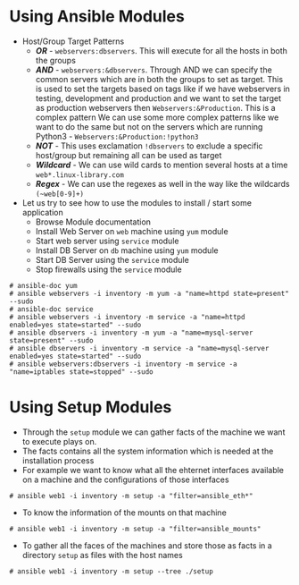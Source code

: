 # Using Ansible Modules

- Host/Group Target Patterns
	- ***OR*** - `webservers:dbservers`. This will execute for all the hosts in both the groups
	- ***AND*** - `webservers:&dbservers`. Through AND we can specify the common servers which are in both the groups to set as target. This is used to set the targets based on tags like if we have webservers in testing, development and production and we want to set the target as production webservers then `Webservers:&Production`. This is a complex pattern We can use some more complex patterns like we want to do the same but not on the servers which are running Python3 - `Webservers:&Production:!python3`
	- ***NOT*** - This uses exclamation `!dbservers` to exclude a specific host/group but remaining all can be used as target
	- ***Wildcard*** - We can use wild cards to mention several hosts at a time `web*.linux-library.com`
	- ***Regex*** - We can use the regexes as well in the way like the wildcards `(~web[0-9]+)`
- Let us try to see how to use the modules to install / start some application
	- Browse Module documentation
	- Install Web Server on `web` machine using `yum` module
	- Start web server using `service` module
	- Install DB Server on `db` machine using `yum` module
	- Start DB Server using the `service` module
	- Stop firewalls using the `service` module

```
# ansible-doc yum
# ansible webservers -i inventory -m yum -a "name=httpd state=present" --sudo
# ansible-doc service
# ansible webservers -i inventory -m service -a "name=httpd enabled=yes state=started" --sudo
# ansible dbservers -i inventory -m yum -a "name=mysql-server state=present" --sudo
# ansible dbservers -i inventory -m service -a "name=mysql-server enabled=yes state=started" --sudo
# ansible webservers:dbservers -i inventory -m service -a "name=iptables state=stopped" --sudo
```

# Using Setup Modules

- Through the `setup` module we can gather facts of the machine we want to execute plays on.
- The facts contains all the system information which is needed at the installation process
- For example we want to know what all the ehternet interfaces available on a machine and the configurations of those interfaces

```
# ansible web1 -i inventory -m setup -a "filter=ansible_eth*"
```

- To know the information of the mounts on that machine

```
# ansible web1 -i inventory -m setup -a "filter=ansible_mounts"
```

- To gather all the faces of the machines and store those as facts in a directory `setup` as files with the host names

```
# ansible web1 -i inventory -m setup --tree ./setup
```
